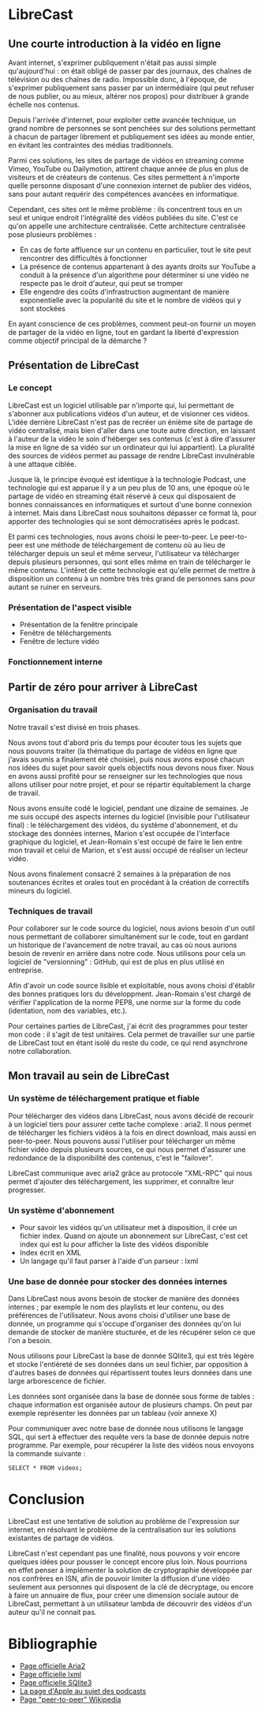 # LibreCast

## Une courte introduction à la vidéo en ligne

Avant internet, s'exprimer publiquement n'était pas aussi simple qu'aujourd'hui : on était obligé de passer par des journaux, des chaînes de télévision ou des chaînes de radio. Impossible donc, à l'époque, de s'exprimer publiquement sans passer par un intermédiaire (qui peut refuser de nous publier, ou au mieux, altérer nos propos) pour distribuer à grande échelle nos contenus.

Depuis l'arrivée d'internet, pour exploiter cette avancée technique, un grand nombre de personnes se sont penchées sur des solutions permettant à chacun de partager librement et publiquement ses idées au monde entier, en évitant les contraintes des médias traditionnels.

Parmi ces solutions, les sites de partage de vidéos en streaming comme Vimeo, YouTube ou Dailymotion, attirent chaque année de plus en plus de visiteurs et de créateurs de contenus. Ces sites permettent à n'importe quelle personne disposant d'une connexion internet de publier des vidéos, sans pour autant requérir des compétences avancées en informatique.

Cependant, ces sites ont le même problème : ils concentrent tous en un seul et unique endroit l'intégralité des vidéos publiées du site. C'est ce qu'on appelle une architecture centralisée. Cette architecture centralisée pose plusieurs problèmes :

 * En cas de forte affluence sur un contenu en particulier, tout le site peut rencontrer des difficultés à fonctionner
 * La présence de contenus appartenant à des ayants droits sur YouTube a conduit à la présence d'un algorithme pour déterminer si une vidéo ne respecte pas le droit d'auteur, qui peut se tromper
 * Elle engendre des coûts d'infrastruction augmentant de manière exponentielle avec la popularité du site et le nombre de vidéos qui y sont stockées
 
En ayant conscience de ces problèmes, comment peut-on fournir un moyen de partager de la vidéo en ligne, tout en gardant la liberté d'expression comme objectif principal de la démarche ?

## Présentation de LibreCast

### Le concept

LibreCast est un logiciel utilisable par n'importe qui, lui permettant de s'abonner aux publications vidéos d'un auteur, et de visionner ces vidéos. L'idée derrière LibreCast n'est pas de recréer un énième site de partage de vidéo centralisé, mais bien d'aller dans une toute autre direction, en laissant à l'auteur de la vidéo le soin d'héberger ses contenus (c'est à dire d'assurer la mise en ligne de sa vidéo sur un ordinateur qui lui appartient). La pluralité des sources de vidéos permet au passage de rendre LibreCast invulnérable à une attaque ciblée.

Jusque là, le principe évoqué est identique à la technologie Podcast, une technologie qui est apparue il y a un peu plus de 10 ans, une époque où le partage de vidéo en streaming était réservé à ceux qui disposaient de bonnes connaissances en informatiques et surtout d'une bonne connexion à internet. Mais dans LibreCast nous souhaitons dépasser ce format là, pour apporter des technologies qui se sont démocratisées après le podcast.

Et parmi ces technologies, nous avons choisi le peer-to-peer. Le peer-to-peer est une méthode de téléchargement de contenu où au lieu de télécharger depuis un seul et même serveur, l'utilisateur va télécharger depuis plusieurs personnes, qui sont elles même en train de télécharger le même contenu. L'intêret de cette technologie est qu'elle permet de mettre à disposition un contenu à un nombre très très grand de personnes sans pour autant se ruiner en serveurs.

### Présentation de l'aspect visible

* Présentation de la fenêtre principale
* Fenêtre de téléchargements
* Fenêtre de lecture vidéo

### Fonctionnement interne



## Partir de zéro pour arriver à LibreCast

### Organisation du travail

Notre travail s'est divisé en trois phases.

Nous avons tout d'abord pris du temps pour écouter tous les sujets que nous pouvons traiter (la thématique du partage de vidéos en ligne que j'avais soumis a finalement été choisie), puis nous avons exposé chacun nos idées du sujet pour savoir quels objectifs nous devons nous fixer. Nous en avons aussi profité pour se renseigner sur les technologies que nous allons utiliser pour notre projet, et pour se répartir équitablement la charge de travail.

Nous avons ensuite codé le logiciel, pendant une dizaine de semaines. Je me suis occupé des aspects internes du logiciel (invisible pour l'utilisateur final) : le téléchargement des vidéos, du système d'abonnement, et du stockage des données internes, Marion s'est occupée de l'interface graphique du logiciel, et Jean-Romain s'est occupé de faire le lien entre mon travail et celui de Marion, et s'est aussi occupé de réaliser un lecteur vidéo.

Nous avons finalement consacré 2 semaines à la préparation de nos soutenances écrites et orales tout en procédant à la création de correctifs mineurs du logiciel.

### Techniques de travail

Pour collaborer sur le code source du logiciel, nous avions besoin d'un outil nous permettant de collaborer simultanément sur le code, tout en gardant un historique de l'avancement de notre travail, au cas où nous aurions besoin de revenir en arrière dans notre code. Nous utilisons pour cela un logiciel de "versionning" : GitHub, qui est de plus en plus utilisé en entreprise.

Afin d'avoir un code source lisible et exploitable, nous avons choisi d'établir des bonnes pratiques lors du développment. Jean-Romain s'est chargé de vérifier l'application de la norme PEP8, une norme sur la forme du code (identation, nom des variables, etc.).

Pour certaines parties de LibreCast, j'ai écrit des programmes pour tester mon code : il s'agit de test unitaires. Cela permet de travailler sur une partie de LibreCast tout en étant isolé du reste du code, ce qui rend asynchrone notre collaboration.

## Mon travail au sein de LibreCast

### Un système de téléchargement pratique et fiable

Pour télécharger des vidéos dans LibreCast, nous avons décidé de recourir à un logiciel tiers pour assurer cette tache complexe : aria2. Il nous permet de télécharger les fichiers vidéos à la fois en direct download, mais aussi en peer-to-peer. Nous pouvons aussi l'utiliser pour télécharger un même fichier vidéo depuis plusieurs sources, ce qui nous permet d'assurer une redondance de la disponibilité des contenus, c'est le "failover".

LibreCast communique avec aria2 grâce au protocole "XML-RPC" qui nous permet d'ajouter des téléchargement, les supprimer, et connaître leur progresser.


### Un système d'abonnement

* Pour savoir les vidéos qu'un utilisateur met à disposition, il crée un fichier index. Quand on ajoute un abonnement sur LibreCast, c'est cet index qui est lu pour afficher la liste des vidéos disponible
* Index écrit en XML
* Un langage qu'il faut parser à l'aide d'un parseur : lxml

### Une base de donnée pour stocker des données internes

Dans LibreCast nous avons besoin de stocker de manière des données internes ; par exemple le nom des playlists et leur contenu, ou des préférences de l'utilisateur. Nous avons choisi d'utiliser une base de donnée, un programme qui s'occupe d'organiser des données qu'on lui demande de stocker de manière stucturée, et de les récupérer selon ce que l'on a besoin.

Nous utilisons pour LibreCast la base de donnée SQlite3, qui est très légère et stocke l'entièreté de ses données dans un seul fichier, par opposition à d'autres bases de données qui répartissent toutes leurs données dans une large arborescence de fichier.

Les données sont organisée dans la base de donnée sous forme de tables : chaque information est organisée autour de plusieurs champs. On peut par exemple représenter les données par un tableau (voir annexe X)

Pour communiquer avec notre base de donnée nous utilisons le langage SQL, qui sert à effectuer des requête vers la base de donnée depuis notre programme. Par exemple, pour récupérer la liste des vidéos nous envoyons la commande suivante :

```
SELECT * FROM videos;
``` 

# Conclusion

LibreCast est une tentative de solution au problème de l'expression sur internet, en résolvant le problème de la centralisation sur les solutions existantes de partage de vidéos.

LibreCast n'est cependant pas une finalité, nous pouvons y voir encore quelques idées pour pousser le concept encore plus loin. Nous pourrions en effet penser à implémenter la solution de cryptographie développée par nos confrères en ISN, afin de pouvoir limiter la diffusion d'une vidéo seulement aux personnes qui disposent de la clé de décryptage, ou encore à faire un annuaire de flux, pour créer une dimension sociale autour de LibreCast, permettant à un utilisateur lambda de découvrir des vidéos d'un auteur qu'il ne connait pas. 

# Bibliographie

* [Page officielle Aria2](http://aria2.sourceforge.net)
* [Page officielle lxml]()
* [Page officielle SQlite3]()
* [La page d'Apple au sujet des podcasts](http://www.apple.com/itunes/podcasts/)
* [Page "peer-to-peer" Wikipedia]()

